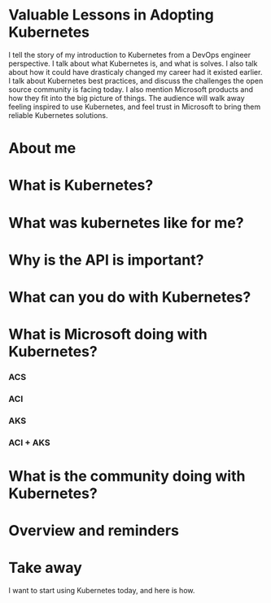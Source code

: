 # Valuable Lessons in Adopting Kubernetes

I tell the story of my introduction to Kubernetes from a DevOps engineer perspective. I talk about what Kubernetes is, and what is solves.
I also talk about how it could have drasticaly changed my career had it existed earlier. 
I talk about Kubernetes best practices, and discuss the challenges the open source community is facing today.
I also mention Microsoft products and how they fit into the big picture of things.
The audience will walk away feeling inspired to use Kubernetes, and feel trust in Microsoft to bring them reliable Kubernetes solutions.


# About me

# What is Kubernetes?

# What was kubernetes like for me?

# Why is the API is important?

# What can you do with Kubernetes?

# What is Microsoft doing with Kubernetes? 

### ACS

### ACI

### AKS

### ACI + AKS

# What is the community doing with Kubernetes?

# Overview and reminders

# Take away

I want to start using Kubernetes today, and here is how.



